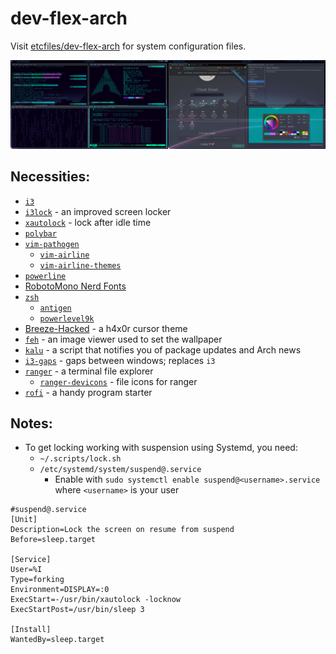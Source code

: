 # dev-flex-arch
Visit [etcfiles/dev-flex-arch](https://github.com/synackd/etcfiles/tree/sandbox/dev-flex-arch)
for system configuration files.

![Screenshot](/screenshots/cyber.png?raw=true "cyber")

## Necessities:
* [`i3`](https://github.com/i3/i3)
* [`i3lock`](https://github.com/i3/i3lock) - an improved screen locker
* [`xautolock`](https://github.com/l0b0/xautolock) - lock after idle time
* [`polybar`](https://github.com/jaagr/polybar)
* [`vim-pathogen`](https://github.com/tpope/vim-pathogen)
    * [`vim-airline`](https://github.com/vim-airline/vim-airline)
    * [`vim-airline-themes`](https://github.com/vim-airline/vim-airline-themes)
* [`powerline`](https://github.com/powerline/fonts)
* [RobotoMono Nerd Fonts](https://github.com/ryanoasis/nerd-fonts)
* [`zsh`](http://www.zsh.org/)
    * [`antigen`](https://github.com/zsh-users/antigen)
    * [`powerlevel9k`](https://github.com/bhilburn/powerlevel9k)
* [Breeze-Hacked](https://kver.wordpress.com/2015/01/09/curses-i-mean-cursors/) - a h4x0r cursor theme
* [`feh`](https://feh.finalrewind.org/) - an image viewer used to set the wallpaper
* [`kalu`](https://jjacky.com/kalu/) - a script that notifies you of package updates and Arch news
* [`i3-gaps`](https://github.com/Airblader/i3) - gaps between windows; replaces `i3`
* [`ranger`](https://github.com/ranger/ranger) - a terminal file explorer
    * [`ranger-devicons`](https://github.com/alexanderjeurissen/ranger_devicons) - file icons for ranger
* [`rofi`](https://github.com/DaveDavenport/rofi) - a handy program starter

## Notes:
* To get locking working with suspension using Systemd, you need:
    * ``~/.scripts/lock.sh``
    * ``/etc/systemd/system/suspend@.service``
        * Enable with `sudo systemctl enable suspend@<username>.service` where `<username>` is your user
```systemd
#suspend@.service
[Unit]
Description=Lock the screen on resume from suspend
Before=sleep.target

[Service]
User=%I
Type=forking
Environment=DISPLAY=:0
ExecStart=-/usr/bin/xautolock -locknow
ExecStartPost=/usr/bin/sleep 3

[Install]
WantedBy=sleep.target
```
